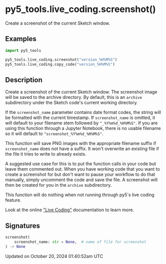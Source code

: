 # py5_tools.live_coding.screenshot()

Create a screenshot of the current Sketch window.

## Examples

<div class="example-table">

<div class="example-row"><div class="example-cell-image">

</div><div class="example-cell-code">

```python
import py5_tools

py5_tools.live_coding.screenshot("version_%H%M%S")
py5_tools.live_coding.copy_code("version_%H%M%S")
```

</div></div>

</div>

## Description

Create a screenshot of the current Sketch window. The screenshot image will be saved to the archive directory. By default, this is an `archive` subdirectory under the Sketch code's current working directory.

If the `screenshot_name` parameter contains date format codes, the string will be formatted with the current timestamp. If `screenshot_name` is omitted, it will default to your filename stem followed by `"_%Y%m%d_%H%M%S"`. If you are using this function through a Jupyter Notebook, there is no usable filename so it will default to `"screenshot_%Y%m%d_%H%M%S"`.

This function will save PNG images with the appropriate filename suffix if `screenshot_name` does not have a suffix. It won't overwrite an existing file if the file it tries to write to already exists.

A suggested use case for this is to put the function calls in your code but leave them commented out. When you have working code that you want to create a screenshot for but don't want to pause your workflow to do that manually, simply uncomment the code and save the file. A screenshot will then be created for you in the `archive` subdirectory.

This function will do nothing when not running through py5's live coding feature.

Look at the online ["Live Coding"](/content/live_coding) documentation to learn more.

## Signatures

```python
screenshot(
    screenshot_name: str = None,  # name of file for screenshot
) -> None
```

Updated on October 20, 2024 01:40:52am UTC
